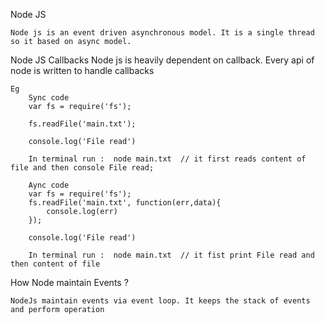 Node JS

	Node js is an event driven asynchronous model. It is a single thread so it based on async model.


Node JS Callbacks
	Node js is heavily dependent on callback. Every api of node is written to handle callbacks

	Eg
		Sync code
		var fs = require('fs');

		fs.readFile('main.txt');

		console.log('File read')

		In terminal run :  node main.txt  // it first reads content of file and then console File read;

		Aync code
		var fs = require('fs');
		fs.readFile('main.txt', function(err,data){
			console.log(err)
		});

		console.log('File read')

		In terminal run :  node main.txt  // it fist print File read and then content of file 

How Node maintain Events ?

	NodeJs maintain events via event loop. It keeps the stack of events and perform operation 